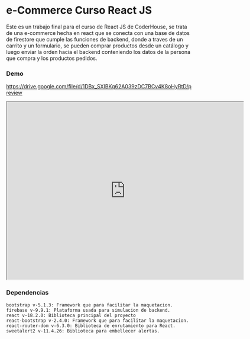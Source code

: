 # e-Commerce Curso React JS

Este es un trabajo final para el curso de React JS de CoderHouse, se trata de una e-commerce hecha en react que se conecta con una base de datos de firestore que cumple las funciones de backend, donde a traves de un carrito y un formulario, se pueden comprar productos desde un catálogo y luego enviar la orden hacia el backend conteniendo los datos de la persona que compra y los productos pedidos.

### Demo

https://drive.google.com/file/d/1DBx_SXIBKq62A039zDC7BCv4K8oHyRtD/preview

<iframe src="https://drive.google.com/file/d/1DBx_SXIBKq62A039zDC7BCv4K8oHyRtD/preview" width="640" height="480" allow="autoplay"></iframe>


### Dependencias

    bootstrap v-5.1.3: Framework que para facilitar la maquetacion.
    firebase v-9.9.1: Plataforma usada para simulacion de backend.
    react v-18.2.0: Biblioteca principal del proyecto
    react-bootstrap v-2.4.0: Framework que para facilitar la maquetacion.
    react-router-dom v-6.3.0: Biblioteca de enrutamiento para React.
    sweetalert2 v-11.4.26: Biblioteca para embellecer alertas.
